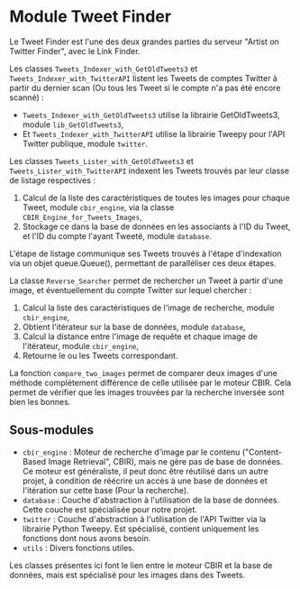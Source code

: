 # Module Tweet Finder

Le Tweet Finder est l'une des deux grandes parties du serveur "Artist on Twitter Finder", avec le Link Finder.

Les classes `Tweets_Indexer_with_GetOldTweets3` et `Tweets_Indexer_with_TwitterAPI` listent les Tweets de comptes Twitter à partir du dernier scan (Ou tous les Tweet si le compte n'a pas été encore scanné) :
* `Tweets_Indexer_with_GetOldTweets3` utilise la librairie GetOldTweets3, module `lib_GetOldTweets3`,
* Et `Tweets_Indexer_with_TwitterAPI` utilise la librairie Tweepy pour l'API Twitter publique, module `twitter`.

Les classes `Tweets_Lister_with_GetOldTweets3` et `Tweets_Lister_with_TwitterAPI` indexent les Tweets trouvés par leur classe de listage respectives :
1. Calcul de la liste des caractéristiques de toutes les images pour chaque Tweet, module `cbir_engine`, via la classe `CBIR_Engine_for_Tweets_Images`,
2. Stockage ce dans la base de données en les associants à l'ID du Tweet, et l'ID du compte l'ayant Tweeté, module `database`.

L'étape de listage communique ses Tweets trouvés à l'étape d'indexation via un objet queue.Queue(), permettant de paralléliser ces deux étapes.

La classe `Reverse_Searcher` permet de rechercher un Tweet à partir d'une image, et éventuellement du compte Twitter sur lequel chercher :
1. Calcul la liste des caractéristiques de l'image de recherche, module `cbir_engine`,
2. Obtient l'itérateur sur la base de données, module `database`,
3. Calcul la distance entre l'image de requête et chaque image de l'itérateur, module `cbir_engine`,
4. Retourne le ou les Tweets correspondant.

La fonction `compare_two_images` permet de comparer deux images d'une méthode complétement différence de celle utilisée par le moteur CBIR. Cela permet de vérifier que les images trouvées par la recherche inversée sont bien les bonnes.


## Sous-modules

* `cbir_engine` : Moteur de recherche d'image par le contenu ("Content-Based Image Retrieval", CBIR), mais ne gère pas de base de données. Ce moteur est généraliste, il peut donc être réutilisé dans un autre projet, à condition de réécrire un accès à une base de données et l'itération sur cette base (Pour la recherche).
* `database` : Couche d'abstraction à l'utilisation de la base de données. Cette couche est spécialisée pour notre projet.
* `twitter` : Couche d'abstraction à l'utilisation de l'API Twitter via la librairie Python Tweepy. Est spécialisé, contient uniquement les fonctions dont nous avons besoin.
* `utils` : Divers fonctions utiles.

Les classes présentes ici font le lien entre le moteur CBIR et la base de données, mais est spécialisé pour les images dans des Tweets.
